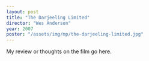 ```yaml
---
layout: post
title: "The Darjeeling Limited"
director: "Wes Anderson"
year: 2007
poster: "/assets/img/mp/the-darjeeling-limited.jpg"
---
```


My review or thoughts on the film go here.
